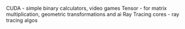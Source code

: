 CUDA - simple binary calculators, video games
Tensor - for matrix multiplication, geometric transformations and ai
Ray Tracing cores - ray tracing algos



